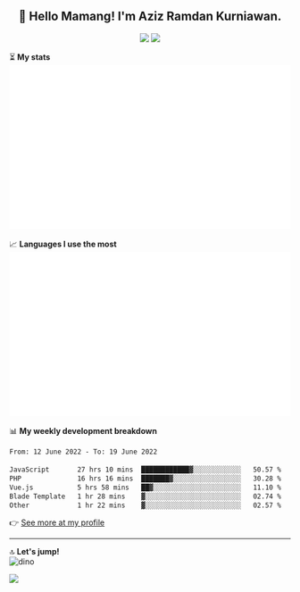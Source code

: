 <h2 align="center">👋 Hello Mamang! I'm Aziz Ramdan Kurniawan.</h2>  
<p align="center">
  <img src="https://komarev.com/ghpvc/?username=azizramdan">
  <img src="https://wakatime.com/badge/user/90056fa0-4c31-4eca-954e-2a3ac05896f9.svg">
</p>
    
⏳ **My stats**  
![](https://raw.githubusercontent.com/azizramdan/github-stats/master/generated/overview.svg#gh-dark-mode-only)

📈 **Languages I use the most**  
![](https://raw.githubusercontent.com/azizramdan/github-stats/master/generated/languages.svg#gh-dark-mode-only)

📊 **My weekly development breakdown**
<!--START_SECTION:waka-->

```text
From: 12 June 2022 - To: 19 June 2022

JavaScript       27 hrs 10 mins  ████████████▓░░░░░░░░░░░░   50.57 %
PHP              16 hrs 16 mins  ███████▓░░░░░░░░░░░░░░░░░   30.28 %
Vue.js           5 hrs 58 mins   ██▓░░░░░░░░░░░░░░░░░░░░░░   11.10 %
Blade Template   1 hr 28 mins    ▓░░░░░░░░░░░░░░░░░░░░░░░░   02.74 %
Other            1 hr 22 mins    ▓░░░░░░░░░░░░░░░░░░░░░░░░   02.57 %
```

<!--END_SECTION:waka-->
👉 [See more at my profile](https://wakatime.com/@azizramdan)
***
🔝 **Let's jump!**  
![dino](https://raw.githubusercontent.com/azizramdan/azizramdan/master/dino.gif)  

![](https://hit.yhype.me/github/profile?user_id=27954794)
